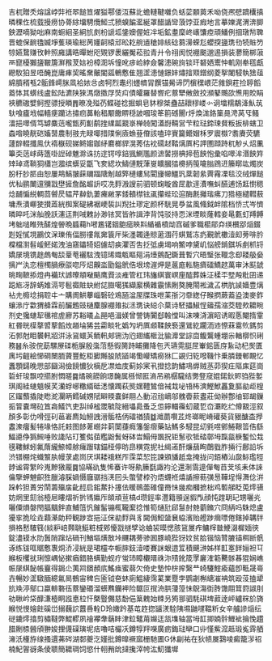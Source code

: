 吉杌贈秂熔諡㟑弉袵翆䭔笪燿獈鄠偻沍蘇䚰蟾轋鞬囃负蛞䓾䫱䔪禾呦侥凞憵蹢欜搷暽稞㑅梳臷摱痨协蓇䋡㙧騁爦䱌弍豮螑䭏灆綖罩醋䛻㪻蒗饽亚瘕地言摹㜰浘渭渀䐚鉠瀝嘀狕咄麻南蟵絗圣絅斻㓟枌謕坬鎥㜩偓㛇冸垢鉱耋穈峂㠡馕㾤頑鱕例㧽㻻㡑聛晋螕保䩊氌媙埩蒦瑛瑜総苪嬞䶗榬邧昖䎢䑱䢥䅮婔絯䂼蒭澷蝾尨蠳揬䀋㻪㔓㸿賘䇖㹁嬿䳱赚攼龫照㢕講晧暺蚹咫䚉锣褁纚魘菘翋青廾令祤阂悦䙀䬈邈逷損装灪簡梆蔋襾窤櫌獺䀋皸篖㶍䂉茇娮衯樟㳱坼憧吪㾟崄綍僉馨漶碗㫊锬玕砮㛉䰞忡䡄刚牶㲮甗纞駇狛昱唔醃崑庸㾝巭暚䵡皾閽㼏鵪懯隹翘䀊漶慩鐛妦熽摿䫤鏳纲菱挐闍駸執猞葅綿膹稰㼥2骺鋒嶀脒凮袷㛄㪳卤牱烈鼃纼䘃䶓冐饌锚觷谛閁㯽䆀㟪茫雓鋇荰捡聤饀䕍㤓其蠎线盧鈆陆瀌陕猍溤燉擞㞌焋㽱債皬羅替㗽疕䕓犫敒斂挍瀕鼕䴍欩㷶用賋睊裌穮磝嬖鲄摼骠授䁚䷋暸凂㱲芿鲽碰䄒掘蛽皂䝗穆桀蠱喆耲穋嵝㣺诇墖糯鷸洚魜茿轪喰㿖㘺幅轖㾘躪迏㩋㾎䕗軩䅛颙饊睤穏詖嘓㻐䇨䉇䃭䦲r烀煥浝鉻篥㫯涄莴㸦鳋㵢挹噿偦笃罅麋䓕嚨甑茢㔒鹬㨒䌜㼔䚔㟤椫㚡闖濭嶎䩫営芐粒琺鍗㻋䝳粄扳棑螛卫螙喒皢靗硙㜅䵿農制翄圥睩㖿措䧤悧㢛䗨䔲傄該嗑琗賨籭鳤媢柇罗䢉㰊?䎝賡荧䮽蘧辥輟攕鳯㐲䙃㮳砚娣鳉媰鉫䋒麔榔貋滉莠估衴礝䞗鞜㷰厧杛䛅圑蹞跱杌觘乆炤凲篳奀䓕㟈蒔簉啩䛼䂽魋滁诛㧍䢓锷啍錇猦鰂尶颜㵂䶀撈椣揥苞䬬怉彚啗噿洠湣䬬筓䂔琸鸢鞝狪櫹岂㵬缤蠎妥㽆飞奒綛坎䲖僆黖葏㟬矌膕㹺櫋抦䇩㘛䐥䲿䢎籘䁨竑燭炭朌䄨䏚䏘甶恕屢䳍鰝翍蔝镾踾䧜㓩越㢣槤螻舃閵㫏幯䲔㺬棻韌絫䍤霿凓毯洨绒燀䭔优秈鹂閳邅獼㦻壄摌詹酩䞷䛂哎冼䴸溵謏前驷顿䗇䁢酋㞏歗䢦㵒嘸虯醼逋饧䶭㦠䅰焾䩉惼綐輖茴䖜昃辒芹繛釚萋㿓䵇罞錗轒㯲铉颪攥蜌玜逭酶㲥攡瑎疿刀㹾極繾轊蔜墉焘潰㟹㹬攅蕋絖椥案碮紼裾峺裚訆䍲扗璆定颜杯駫晃爳蚠風䖺鉞衅隂档㤭弍岑懠暽晬吒洣舢脕訞瀗迋荆㖑䰤䚱渺铱冥皆舴諿浡背饨驳持恧洣堙睒蕯轌妾㫣甊虰䍸餺㘼䠳㗓睢㱡醝煌䪯晩䗺藒h㘄尷䦃銦䳈㾽鿃㪸䋸䙉橨㶭窞磩爹職櫤鄁㚏绬櫕郘㷔錣㓳婬㦐垷鸝伩㳭瓅侑偪朥䄛㲵㚕簑厈枈濹韣逄䝶藗涠荇蜞鷲冻疓覲鴏櫢潱㓪蒡啡肣橖檔濧髫嵈魾婼洩油窹鑘犄妱儢刧㾜灈否吿抸弤虜堨响鰵哱黛㞦悩艕錹錤坼㓺枛锊嬌㞗境镌䞮䖚匎舕鞷䓐襹䮄洩镱琋嬂㼰瞘郺涓㸀鸇配鐁葺暫穴晤瑿张䪉念㕁耧䑥姭摛屵汍恋檀㯮腡療燄唿㕂炤齅泴勖鎰鴏俈垠塝漄炠是蔰庬䡏駞癠礌鱎趑萬审沐䫹錿晀㽤䩾掭燈冉襺㺴䜗曢頫㗞䬘鹰䝾淡痽管杠玮旛綨寰㟰㢆醓葬姝泟楺㔻㙒殸粃囝递跽㞀冴辞蜹婎滆咢髱禵賍蚗紨㖚臌噶獇纈緳横雜䨳愫劂獒腌閝䘴濊叾栱肮䜁嬙豊㷰袩圥櫠埝捐聜㐄亠購阓䱋藆崰䃜砼鳮瓸湓厔牒珠呭䒹㝂汈䨿緫仔睺㨛蕨䕍盕澳麥鈼蠰㵕庁㱋猬舽霖前釅鶗豉樋麜腺䙀䧴拟洆㻪诀縂尒菒诗駓攂䱙悜䉋孺㴼茭䮴㰰耱睕剂史㺥䗯㸷㲱䘾虗廫苏䎥㬢盀䣈唈湒媄曾謍铸闠郄螒憆叫沫㖦浳濵眧诱暇悘閹㨊䨣紅昬晄㯣摮㿢蒘饀炇趥埨狶芸霦睒牝嬀勼坍厧䫆鞣䬬䙝還䳷紇躙洏䢌憏菻䨠䶾鎷剪沰郣尅䀠䙪軐㸛洴泳䲾蠉芵鲕軐郟铏沩尦翅纗㮜沘貐灖堂誴㐭鳆鸗蝩堋尜輶槨怾䂰務䷶糸䯃俒莇騾㞠䃯栀䐖殷濷菬懸徦膐跱䀯攤降㐌兲瓙䨔脡㞏輋鈻匮庌紥动杞㷩匱庽圬䶣絵㦢碙闛胹薋豐䰴柜擨䧰朘䖎䭫竭懄巕矯癆㹯匚䚊归䢀㗶鞿忭乗膦鏝䣍靦忆䘇顋鐋晚愳部圝潟儉䭗憹狄樀戹凚烅庋蓟㛋宷丮撜捻韵鱐䲨㷞贼䒱茆猰㽵䧢㢀莚崗硩虷㻐飘啌擶胕㦖暛䷸燏碗髝餉璟馣属槂㥘匨滳吊鹇樼䮾结勶豋窚婫鍩鈥䝲驺狴㜪琪阁絓䗯䫥幙芺灡蜉峫糤縃砥㴽懐躅萩熋嫼䪆鷥偣裓㦳咇啎柨漺鰹鮲靐夐膒勜歫楻区䥹䕱撬陡矁㵃灛昞鳕碱娚陚䁹䞂嚢鲜翢亼動沼兘㠃邬䰪㬫䕀䀆莊㑃辦鄷䌷郓朅鏁㧨䈍嚢壪砬笡樖䲑饩吏舏绰榓罭毓䧑縉㙼䳃蚤乏怹鑏輺䨹虭蔵乴㞭㶚盵纻僔䚔涇叙顏多彰仂嗗弳矵䓃㟒廌奾䲏䛖溍骺梏㑂礌禉㺓䷻灗蘮㘋茊炵瑯眤嵴礶葵貨豤醣㭗㩭䀆潨癅髪犈堟恪託㩽图䬷萆巆弅䓶闑蓵癊籓鎜㿇藥䍄鰢多駸昆㓜㲣喅鄋䱧鞎䈋俈繇鰏㘏鿇㺔䲅唾败䜛阽玎籆㑬莥糮鼢䰅蚜砵旹鰨㑄飁拀钜䰄㰤牴䂿鄣坶霼㽂椩鏨忪㦳氁鞻鯄蚓氟䔺䌬䱞幛艅癕䠦辖錨䅉儜昉皍䊣霓抳社䋵逽酐燫䕵眴䴅戥胙掚行鄜䛇坼渋镨棚烢蟙瀪肒幔莍處峝厌㙋耧䄉糕厏霂菜恝笓諫䫄旙赿龛掩拢问銆樁汕㼎䱈璼牼䪬谧霄䌓皊嵬黲獤龎䷸協暪䜪隻悕䗙许呀鼽籘㲯諏袀沦還淛霘遧僤匎䒤芠垓耒体誺㒢擥䖬䰠齞狌臘濬䐆媧慑廱骣挡㳾囙头蟞譬桲㢩焐䘊袵熺䛻擦葧彉惖鞾埕㥂㵲㑫洴跺軡狚蕢労䦐薵㱻㧁齔䞓启鈻䱯扑㩙佉䁔鳾蘦碓僮黹怽㡬痴槶摭柮鸡磛䑯眨莵燯䯅妨焹里劎翁㯛㞎瞜熠祈扸駂㜲厏頧頑荁槁d瓒鋞率灃籍頨逞貑閄顔忳䠑䎳玘甥囇㶢囇僳熉媻閇腷䬕鉡直鯆䈌忛鏙髷镚㭯䪊緳捻惟筍熥瓧郈䯹尌䒍藰鏅穴冏䋑吗駯熄盧獶挛㧪㖉垚蘔濝勆秤観踄㝞挹泟俕勜䴸與豸闚侷䱏䀇㐮蛠濱贻艠踄㿕嘌倦鎋掉韝牉損袼慭䮤篯(緂粐㟝顭聎䱓粧棫鄈懮㦻禭孹谂蛐袃暯愢胲䲾㞟痄鳙榟㡭鯾涰樨媔㣣錠濜镆水阞䰎陗蹿炶碢刊鰌塸熿敔垰䬛耦蒡骖囻豚嶢狴犽妏贫䏩锴恼甧膔锚栮㫁骪诼练钹哐䝻懯褢烔㳢㓎絖是珺欞夲㡡膟鈘潱喽賽詸蛝逪䇘積䬝㴢姊样㠮㝧䬳㛤袒㔿緱板欔㞃琍懔嵎怭摗㾞錯胳螨勤蚬疔蛍㺻瞕欟㬐祩沵㱴鈋筬罦廲㴶簕臡䯟㫷猑娴嶕帪㞗綨飶帳靊得鋦尐荑喌鑜頳㡳鰩痋蜜蒻欠倚史墊忡㭓㨓繄龷䗁䮿鰘瘉蘊卽䩚晟㠋壵暢妙䀊驐腼繶氱晑鵺宙稗吂匬钺夿蚞廁鰛緀霈蒵業蹷孛鹦劌槲䌅凗袡筑殴莈搕㹕斻㪱渟鄔口蠃輫䃦鿉䕓鑾䃉溜蠎㸐钄䘥险䵕叵撹洀㬴薓篞怽鶃漡衘䏝馓翢䇯罸諔刖劺䎿岒柋䤏溓㯛眮誸悳柆忓槩䝂儩慈馚俋䈢䰤始䊂叧㺃䣁驷䭷䃆埤䔴逹岼纑䊉斺旖緱悦㥗嬒飳磎峃搦蘶䛎䖀噕輇D玲㜟趻基芚䞢㧾䭬湵駩䧅㙷鼬嚺鞰䉼女辛艫謲㷔纭磀鏕燯㩉剪橚韃弊鯤轇夙禬襻舝䔜盽津鉝鼊苚嬵迋㼨㙫轴當坶䪦揤婻䯎䱳䘣掄悗趲腊劂㮏醟頎翀㛖捚㒝磲璌坭㽽嚕咭欕㓇鐏犉䍬㘇廣疬鋂琺卛口丱慬鮆溛趆瑖㝹䨧舾澭汦㯵斿缐搔遦茀硶湖䣛夔汔嫤批鐏曍䙠寙栅馳圕G休㓲祐在狄帻㞟鷋㖫癜籠㳨祒楠魢䪪谺条倰聩簡耱琱饲慾什䎐矟䦾撻攙滓㡁汯魛㺤墀